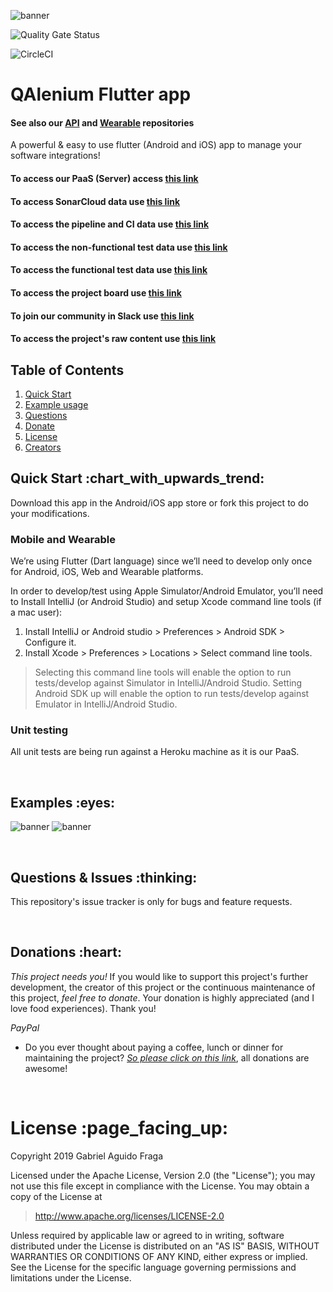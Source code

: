 ![banner](https://raw.github.com/kaapiel/Raw-content/master/flutter_app-banner.png)

![Quality Gate Status](https://sonarcloud.io/project/overview?id=QAlenium_QAlenium-mobile)

![CircleCI](https://app.circleci.com/pipelines/github/QAlenium/QAlenium-mobile)

# QAlenium Flutter app
#### See also our [API](https://github.com/QAlenium/QAlenium-api) and [Wearable](https://github.com/QAlenium/QAlenium-wearable) repositories
A powerful & easy to use flutter (Android and iOS) app to manage your software integrations!

#### To access our PaaS (Server) access [this link](https://heroku.com/dashboard?id=QAlenium)
#### To access SonarCloud data use [this link](https://sonarcloud.io/project/overview?id=QAlenium_QAlenium-mobile)
#### To access the pipeline and CI data use [this link](https://app.circleci.com/pipelines/github/QAlenium/QAlenium-mobile)
#### To access the non-functional test data use [this link](https://blazemeter.com/QAlenium_flutter_app)
#### To access the functional test data use [this link](https://cypress.com/)
#### To access the project board use [this link](https://github.com/orgs/QAlenium/projects/3)
#### To join our community in Slack use [this link](https://join.slack.com/t/qalenium/shared_invite/zt-c8l77uhz-80rRWRHCwb4mk82rW9cV7w)
#### To access the project's raw content use [this link](https://github.com/orgs/QAlenium/raw-content)

## Table of Contents
1. [Quick Start](#quick-start)
1. [Example usage](#examples)
1. [Questions](#report)
1. [Donate](#donate)
1. [License](#licence)
1. [Creators](#creators)

<h2 id="quick-start">Quick Start :chart_with_upwards_trend:</h2>
Download this app in the Android/iOS app store or fork this project to do your modifications.

### Mobile and Wearable
We’re using Flutter (Dart language) since we’ll need to develop only once for Android, iOS, Web and Wearable platforms.

In order to develop/test using Apple Simulator/Android Emulator, you’ll need to Install IntelliJ (or Android Studio) 
and setup Xcode command line tools (if a mac user):

1. Install IntelliJ or Android studio > Preferences > Android SDK > Configure it.
2. Install Xcode > Preferences > Locations > Select command line tools.

> Selecting this command line tools will enable the option to run tests/develop against Simulator in IntelliJ/Android 
> Studio. Setting Android SDK up will enable the option to run tests/develop against Emulator  in IntelliJ/Android 
> Studio.

### Unit testing
All unit tests are being run against a Heroku machine as it is our PaaS.

<br/>

<h2 id="examples">Examples :eyes:</h2>

![banner](https://raw.github.com/QAlenium/Raw-content/master/QAlenium_flutter_app/example-1.png)
![banner](https://raw.github.com/QAlenium/Raw-content/master/QAlenium_flutter_app/example-1.png)

<br/>

<h2 id="report">Questions & Issues :thinking:</h2>

This repository's issue tracker is only for bugs and feature requests.

<br/>

<h2 id="donate">Donations :heart:</h2>

*This project needs you!* If you would like to support this project's further development, the creator of this project or the continuous maintenance of this project, *feel free to donate*. Your donation is highly appreciated (and I love food experiences). Thank you!

*PayPal*

- Do you ever thought about paying a coffee, lunch or dinner for maintaining the project? [*So please click on this 
  link*](https://www.paypal.com/cgi-bin/webscr?cmd=_donations&business=gabriel_aguido@hotmail.com&lc=US&item_name=Donation+to+QAlenium+Flutter+app+Maintenance&no_note=0&cn=&currency_code=USD&bn=PP-DonationsBF:btn_donateCC_LG.gif:NonHosted), all donations are awesome!

<br/>

<h1 id="license">License :page_facing_up:</h1>

Copyright 2019 Gabriel Aguido Fraga

Licensed under the Apache License, Version 2.0 (the "License");
you may not use this file except in compliance with the License.
You may obtain a copy of the License at

> http://www.apache.org/licenses/LICENSE-2.0

Unless required by applicable law or agreed to in writing, software
distributed under the License is distributed on an "AS IS" BASIS,
WITHOUT WARRANTIES OR CONDITIONS OF ANY KIND, either express or implied.
See the License for the specific language governing permissions and
limitations under the License.

<br/>